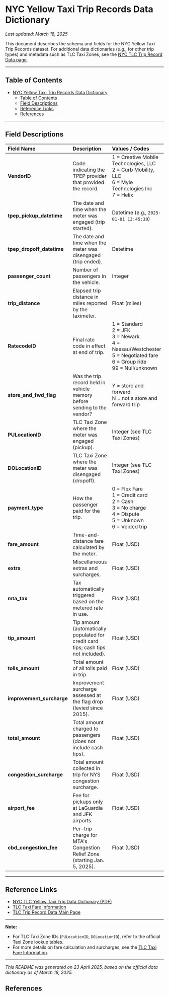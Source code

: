 # NYC Yellow Taxi Trip Records Data Dictionary

_Last updated: March 18, 2025_

This document describes the schema and fields for the NYC Yellow Taxi Trip Records dataset. For additional data dictionaries (e.g., for other trip types) and metadata such as TLC Taxi Zones, see the [NYC TLC Trip Record Data page](http://www.nyc.gov/html/tlc/html/about/trip_record_data.shtml).

---

## Table of Contents

- [NYC Yellow Taxi Trip Records Data Dictionary](#nyc-yellow-taxi-trip-records-data-dictionary)
  - [Table of Contents](#table-of-contents)
  - [Field Descriptions](#field-descriptions)
  - [Reference Links](#reference-links)
  - [References](#references)

---

## Field Descriptions

| Field Name | Description | Values / Codes |
| :-- | :-- | :-- |
| **VendorID** | Code indicating the TPEP provider that provided the record. | 1 = Creative Mobile Technologies, LLC<br>2 = Curb Mobility, LLC<br>6 = Myle Technologies Inc<br>7 = Helix |
| **tpep_pickup_datetime** | The date and time when the meter was engaged (trip started). | Datetime (e.g., `2025-01-01 13:45:30`) |
| **tpep_dropoff_datetime** | The date and time when the meter was disengaged (trip ended). | Datetime |
| **passenger_count** | Number of passengers in the vehicle. | Integer |
| **trip_distance** | Elapsed trip distance in miles reported by the taximeter. | Float (miles) |
| **RatecodeID** | Final rate code in effect at end of trip. | 1 = Standard<br>2 = JFK<br>3 = Newark<br>4 = Nassau/Westchester<br>5 = Negotiated fare<br>6 = Group ride<br>99 = Null/unknown |
| **store_and_fwd_flag** | Was the trip record held in vehicle memory before sending to the vendor? | Y = store and forward<br>N = not a store and forward trip |
| **PULocationID** | TLC Taxi Zone where the meter was engaged (pickup). | Integer (see TLC Taxi Zones) |
| **DOLocationID** | TLC Taxi Zone where the meter was disengaged (dropoff). | Integer (see TLC Taxi Zones) |
| **payment_type** | How the passenger paid for the trip. | 0 = Flex Fare<br>1 = Credit card<br>2 = Cash<br>3 = No charge<br>4 = Dispute<br>5 = Unknown<br>6 = Voided trip |
| **fare_amount** | Time-and-distance fare calculated by the meter. | Float (USD) |
| **extra** | Miscellaneous extras and surcharges. | Float (USD) |
| **mta_tax** | Tax automatically triggered based on the metered rate in use. | Float (USD) |
| **tip_amount** | Tip amount (automatically populated for credit card tips; cash tips not included). | Float (USD) |
| **tolls_amount** | Total amount of all tolls paid in trip. | Float (USD) |
| **improvement_surcharge** | Improvement surcharge assessed at the flag drop (levied since 2015). | Float (USD) |
| **total_amount** | Total amount charged to passengers (does not include cash tips). | Float (USD) |
| **congestion_surcharge** | Total amount collected in trip for NYS congestion surcharge. | Float (USD) |
| **airport_fee** | Fee for pickups only at LaGuardia and JFK airports. | Float (USD) |
| **cbd_congestion_fee** | Per-trip charge for MTA's Congestion Relief Zone (starting Jan. 5, 2025). | Float (USD) |


---

## Reference Links

- [NYC TLC Yellow Taxi Trip Data Dictionary (PDF)](https://www.nyc.gov/assets/tlc/downloads/pdf/data_dictionary_trip_records_yellow.pdf)
- [TLC Taxi Fare Information](https://www.nyc.gov/site/tlc/passengers/taxi-fare.page)
- [TLC Trip Record Data Main Page](http://www.nyc.gov/html/tlc/html/about/trip_record_data.shtml)

---

**Note:**

- For TLC Taxi Zone IDs (`PULocationID`, `DOLocationID`), refer to the official Taxi Zone lookup tables.
- For more details on fare calculation and surcharges, see the [TLC Taxi Fare Information](https://www.nyc.gov/site/tlc/passengers/taxi-fare.page).

---

*This README was generated on 23 April 2025, based on the official data dictionary as of March 18, 2025.*

## References

[^1]: https://www.nyc.gov/assets/tlc/downloads/pdf/data_dictionary_trip_records_yellow.pdf